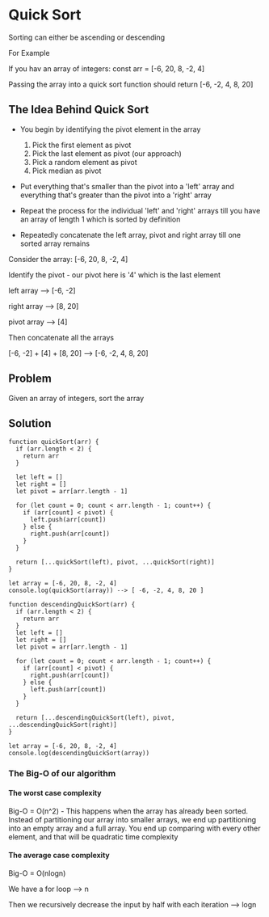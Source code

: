 # Quick Sort

Sorting can either be ascending or descending

For Example

If you hav an array of integers: const arr = [-6, 20, 8, -2, 4]

Passing the array into a quick sort function should return [-6, -2, 4, 8, 20]

## The Idea Behind Quick Sort

- You begin by identifying the pivot element in the array

  1. Pick the first element as pivot
  2. Pick the last element as pivot (our approach)
  3. Pick a random element as pivot
  4. Pick median as pivot

- Put everything that's smaller than the pivot into a 'left' array and everything that's greater than the pivot into a 'right' array

- Repeat the process for the individual 'left' and 'right' arrays till you have an array of length 1 which is sorted by definition

- Repeatedly concatenate the left array, pivot and right array till one sorted array remains

Consider the array: [-6, 20, 8, -2, 4]

Identify the pivot - our pivot here is '4' which is the last element

left array --> [-6, -2]

right array --> [8, 20]

pivot array --> [4]

Then concatenate all the arrays

[-6, -2] + [4] + [8, 20] --> [-6, -2, 4, 8, 20]

## Problem

Given an array of integers, sort the array

## Solution

```
function quickSort(arr) {
  if (arr.length < 2) {
    return arr
  }

  let left = []
  let right = []
  let pivot = arr[arr.length - 1]

  for (let count = 0; count < arr.length - 1; count++) {
    if (arr[count] < pivot) {
      left.push(arr[count])
    } else {
      right.push(arr[count])
    }
  }

  return [...quickSort(left), pivot, ...quickSort(right)]
}

let array = [-6, 20, 8, -2, 4]
console.log(quickSort(array)) --> [ -6, -2, 4, 8, 20 ]

```

```
function descendingQuickSort(arr) {
  if (arr.length < 2) {
    return arr
  }
  let left = []
  let right = []
  let pivot = arr[arr.length - 1]

  for (let count = 0; count < arr.length - 1; count++) {
    if (arr[count] < pivot) {
      right.push(arr[count])
    } else {
      left.push(arr[count])
    }
  }

  return [...descendingQuickSort(left), pivot, ...descendingQuickSort(right)]
}

let array = [-6, 20, 8, -2, 4]
console.log(descendingQuickSort(array))

```

### The Big-O of our algorithm

#### The worst case complexity

Big-O = O(n^2) - This happens when the array has already been sorted. Instead of partitioning our array into smaller arrays, we end up partitioning into an empty array and a full array. You end up comparing with every other element, and that will be quadratic time complexity

#### The average case complexity

Big-O = O(nlogn)

We have a for loop --> n

Then we recursively decrease the input by half with each iteration --> logn
